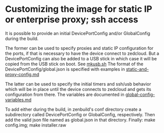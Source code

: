 # Customizing the image for static IP or enterprise proxy; ssh access

It is possible to provide an initial DevicePortConfig and/or GlobalConfig
during the build.

The former can be used to specify proxies and static IP configuration for
the ports, if that is necessary to have the device connect to zedcloud.
But a DevicePortConfig can also be added to a USB stick in which case it
will be copied from the USB stick on boot. See [mkusb.sh](../scripts/mkusb.sh)
The format of the DevicePortConfig/global.json is specified with examples in
[static-and-proxy-config.md](static-and-proxy-config.md)

The latter can be used to specify the initial timers and ssh/usb behavior
which will be in place until the device connects to zedcloud and gets its
configuration from there. The variables are documented in [global-config-variables.md](global-config-variables.md)


To add either during the build, in zenbuild's conf directory create a
subdirectory called DevicePortConfig or GlobalConfig, respectively.
Then add the valid json file named as global.json in that directory.
Finally:
make config.img; make installer.raw
